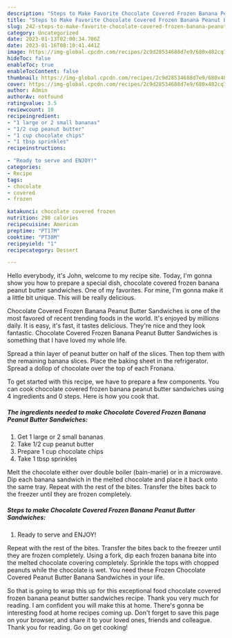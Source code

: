 ```yaml
---
description: "Steps to Make Favorite Chocolate Covered Frozen Banana Peanut Butter Sandwiches"
title: "Steps to Make Favorite Chocolate Covered Frozen Banana Peanut Butter Sandwiches"
slug: 242-steps-to-make-favorite-chocolate-covered-frozen-banana-peanut-butter-sandwiches
category: Uncategorized
date: 2023-01-13T02:00:34.706Z
date: 2023-01-16T08:10:41.441Z
image: https://img-global.cpcdn.com/recipes/2c9d28534688d7e9/680x482cq70/chocolate-covered-frozen-banana-peanut-butter-sandwiches-recipe-main-photo.jpg
hideToc: false
enableToc: true
enableTocContent: false
thumbnail: https://img-global.cpcdn.com/recipes/2c9d28534688d7e9/680x482cq70/chocolate-covered-frozen-banana-peanut-butter-sandwiches-recipe-main-photo.jpg
cover: https://img-global.cpcdn.com/recipes/2c9d28534688d7e9/680x482cq70/chocolate-covered-frozen-banana-peanut-butter-sandwiches-recipe-main-photo.jpg
author: Admin
authorAv: notfound
ratingvalue: 3.5
reviewcount: 10
recipeingredient:
- "1 large or 2 small bananas"
- "1/2 cup peanut butter"
- "1 cup chocolate chips"
- "1 tbsp sprinkles"
recipeinstructions:

- "Ready to serve and ENJOY!"
categories:
- Recipe
tags:
- chocolate
- covered
- frozen

katakunci: chocolate covered frozen 
nutrition: 298 calories
recipecuisine: American
preptime: "PT17M"
cooktime: "PT38M"
recipeyield: "1"
recipecategory: Dessert

---
```



Hello everybody, it's John, welcome to my recipe site. Today, I'm gonna show you how to prepare a special dish, chocolate covered frozen banana peanut butter sandwiches. One of my favorites. For mine, I'm gonna make it a little bit unique. This will be really delicious.

Chocolate Covered Frozen Banana Peanut Butter Sandwiches is one of the most favored of recent trending foods in the world. It's enjoyed by millions daily. It is easy, it's fast, it tastes delicious. They're nice and they look fantastic. Chocolate Covered Frozen Banana Peanut Butter Sandwiches is something that I have loved my whole life.

Spread a thin layer of peanut butter on half of the slices. Then top them with the remaining banana slices. Place the baking sheet in the refrigerator. Spread a dollop of chocolate over the top of each Fronana.


To get started with this recipe, we have to prepare a few components. You can cook chocolate covered frozen banana peanut butter sandwiches using 4 ingredients and 0 steps. Here is how you cook that.

<!--inarticleads1-->

##### The ingredients needed to make Chocolate Covered Frozen Banana Peanut Butter Sandwiches:

1. Get 1 large or 2 small bananas
1. Take 1/2 cup peanut butter
1. Prepare 1 cup chocolate chips
1. Take 1 tbsp sprinkles


Melt the chocolate either over double boiler (bain-marie) or in a microwave. Dip each banana sandwich in the melted chocolate and place it back onto the same tray. Repeat with the rest of the bites. Transfer the bites back to the freezer until they are frozen completely. 

<!--inarticleads2-->

##### Steps to make Chocolate Covered Frozen Banana Peanut Butter Sandwiches:


1. Ready to serve and ENJOY!

Repeat with the rest of the bites. Transfer the bites back to the freezer until they are frozen completely. Using a fork, dip each frozen banana bite into the melted chocolate covering completely. Sprinkle the tops with chopped peanuts while the chocolate is wet. You need these Frozen Chocolate Covered Peanut Butter Banana Sandwiches in your life. 

So that is going to wrap this up for this exceptional food chocolate covered frozen banana peanut butter sandwiches recipe. Thank you very much for reading. I am confident you will make this at home. There's gonna be interesting food at home recipes coming up. Don't forget to save this page on your browser, and share it to your loved ones, friends and colleague. Thank you for reading. Go on get cooking!
